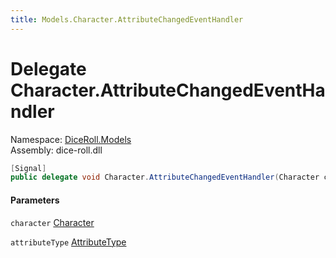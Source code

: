 ```yaml
---
title: Models.Character.AttributeChangedEventHandler
---
```


# <a id="DiceRoll_Models_Character_AttributeChangedEventHandler"></a> Delegate Character.AttributeChangedEventHandler

Namespace: [DiceRoll.Models](DiceRoll.Models.md)  
Assembly: dice\-roll.dll  

```csharp
[Signal]
public delegate void Character.AttributeChangedEventHandler(Character character, AttributeType attributeType)
```

#### Parameters

`character` [Character](DiceRoll.Models.Character.md)

`attributeType` [AttributeType](DiceRoll.Models.AttributeType.md)

